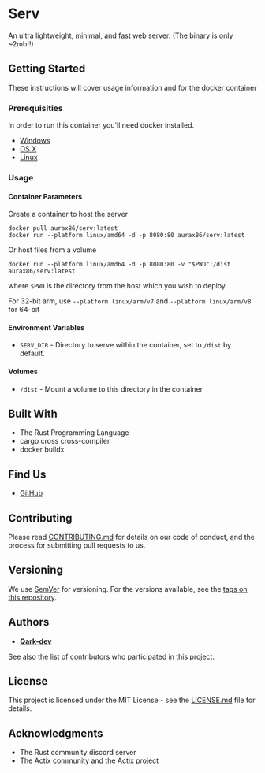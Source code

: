 # Serv

An ultra lightweight, minimal, and fast web server. (The binary is only ~2mb!!)

## Getting Started

These instructions will cover usage information and for the docker container 

### Prerequisities


In order to run this container you'll need docker installed.

* [Windows](https://docs.docker.com/windows/started)
* [OS X](https://docs.docker.com/mac/started/)
* [Linux](https://docs.docker.com/linux/started/)

### Usage

#### Container Parameters

Create a container to host the server

```shell
docker pull aurax86/serv:latest
docker run --platform linux/amd64 -d -p 8080:80 aurax86/serv:latest 
```

Or host files from a volume
```shell
docker run --platform linux/amd64 -d -p 8080:80 -v "$PWD":/dist aurax86/serv:latest 
```
where `$PWD` is the directory from the host which you wish to deploy.

For 32-bit arm, use `--platform linux/arm/v7` and  `--platform linux/arm/v8` for 64-bit

#### Environment Variables

* `SERV_DIR` - Directory to serve within the container, set to `/dist` by default.

#### Volumes

* `/dist` - Mount a volume to this directory in the container

## Built With

* The Rust Programming Language
* cargo cross cross-compiler
* docker buildx

## Find Us

* [GitHub](https://github.com/Qark-dev/serv)

## Contributing

Please read [CONTRIBUTING.md](CONTRIBUTING.md) for details on our code of conduct, and the process for submitting pull requests to us.

## Versioning

We use [SemVer](http://semver.org/) for versioning. For the versions available, see the 
[tags on this repository](https://github.com/your/repository/tags). 

## Authors

* **[Qark-dev](https://github.com/Qark-dev)**

See also the list of [contributors](https://github.com/your/repository/contributors) who 
participated in this project.

## License

This project is licensed under the MIT License - see the [LICENSE.md](LICENSE.md) file for details.

## Acknowledgments

* The Rust community discord server
* The Actix community and the Actix project